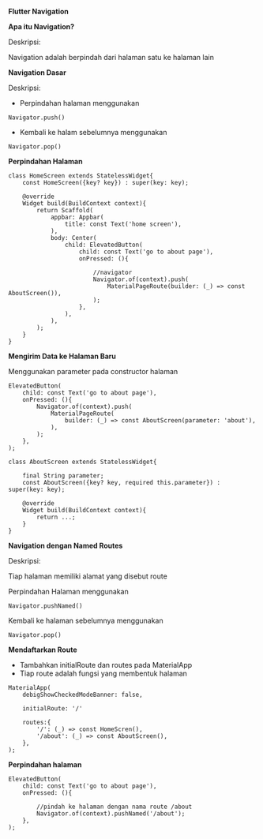 **Flutter Navigation**

**Apa itu Navigation?**

Deskripsi:

Navigation adalah berpindah dari halaman satu ke halaman lain


**Navigation Dasar**

Deskripsi: 

* Perpindahan halaman menggunakan

```
Navigator.push()
```

* Kembali ke halam sebelumnya menggunakan 
```
Navigator.pop()
```

**Perpindahan Halaman**

```
class HomeScreen extends StatelessWidget{
    const HomeScreen({key? key}) : super(key: key);

    @override
    Widget build(BuildContext context){
        return Scaffold(
            appbar: Appbar(
                title: const Text('home screen'),
            ),
            body: Center(
                child: ElevatedButton(
                    child: const Text('go to about page'),
                    onPressed: (){

                        //navigator
                        Navigator.of(context).push(
                            MaterialPageRoute(builder: (_) => const AboutScreen()),
                        );
                    },
                ),
            ),
        );
    }
}

```

**Mengirim Data ke Halaman Baru**

Menggunakan parameter pada constructor halaman

```
ElevatedButton(
    child: const Text('go to about page'),
    onPressed: (){
        Navigator.of(context).push(
            MaterialPageRoute(
                builder: (_) => const AboutScreen(parameter: 'about'),
            ),
        );
    },
);
```

```
class AboutScreen extends StatelessWidget{

    final String parameter;
    const AboutScreen({key? key, required this.parameter}) : super(key: key);

    @override
    Widget build(BuildContext context){
        return ...;
    }
}
```

**Navigation dengan Named Routes**

Deskripsi:

Tiap halaman memiliki alamat yang disebut route

Perpindahan Halaman menggunakan

```
Navigator.pushNamed()
```

Kembali ke halaman sebelumnya menggunakan 

```
Navigator.pop()
```


**Mendaftarkan Route**

* Tambahkan initialRoute dan routes pada MaterialApp
* Tiap route adalah fungsi yang membentuk halaman

```
MaterialApp(
    debigShowCheckedModeBanner: false,

    initialRoute: '/'

    routes:{
        '/': (_) => const HomeScren(),
        '/about': (_) => const AboutScreen(),
    },
);
```

**Perpindahan halaman**

```
ElevatedButton(
    child: const Text('go to about page'),
    onPressed: (){

        //pindah ke halaman dengan nama route /about
        Navigator.of(context).pushNamed('/about');
    },
);
```
